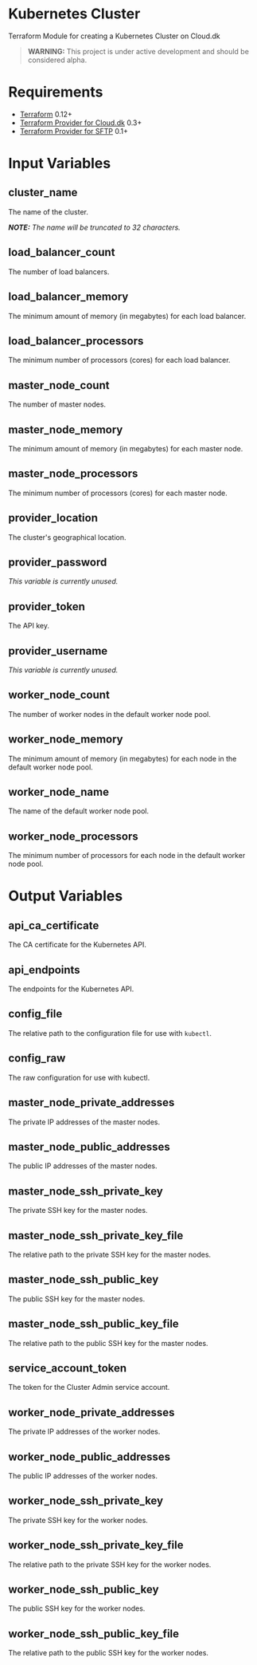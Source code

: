 # Kubernetes Cluster
Terraform Module for creating a Kubernetes Cluster on Cloud.dk

> **WARNING:** This project is under active development and should be considered alpha.

# Requirements
- [Terraform](https://www.terraform.io/downloads.html) 0.12+
- [Terraform Provider for Cloud.dk](https://github.com/danitso/terraform-provider-clouddk) 0.3+
- [Terraform Provider for SFTP](https://github.com/danitso/terraform-provider-sftp) 0.1+

# Input Variables

## cluster_name
The name of the cluster.

_**NOTE:** The name will be truncated to 32 characters._

## load_balancer_count
The number of load balancers.

## load_balancer_memory
The minimum amount of memory (in megabytes) for each load balancer.

## load_balancer_processors
The minimum number of processors (cores) for each load balancer.

## master_node_count
The number of master nodes.

## master_node_memory
The minimum amount of memory (in megabytes) for each master node.

## master_node_processors
The minimum number of processors (cores) for each master node.

## provider_location
The cluster's geographical location.

## provider_password
_This variable is currently unused._

## provider_token
The API key.

## provider_username
_This variable is currently unused._

## worker_node_count
The number of worker nodes in the default worker node pool.

## worker_node_memory
The minimum amount of memory (in megabytes) for each node in the default worker node pool.

## worker_node_name
The name of the default worker node pool.

## worker_node_processors
The minimum number of processors for each node in the default worker node pool.

# Output Variables

## api_ca_certificate
The CA certificate for the Kubernetes API.

## api_endpoints
The endpoints for the Kubernetes API.

## config_file
The relative path to the configuration file for use with `kubectl`.

## config_raw
The raw configuration for use with kubectl.

## master_node_private_addresses
The private IP addresses of the master nodes.

## master_node_public_addresses
The public IP addresses of the master nodes.

## master_node_ssh_private_key
The private SSH key for the master nodes.

## master_node_ssh_private_key_file
The relative path to the private SSH key for the master nodes.

## master_node_ssh_public_key
The public SSH key for the master nodes.

## master_node_ssh_public_key_file
The relative path to the public SSH key for the master nodes.

## service_account_token
The token for the Cluster Admin service account.

## worker_node_private_addresses
The private IP addresses of the worker nodes.

## worker_node_public_addresses
The public IP addresses of the worker nodes.

## worker_node_ssh_private_key
The private SSH key for the worker nodes.

## worker_node_ssh_private_key_file
The relative path to the private SSH key for the worker nodes.

## worker_node_ssh_public_key
The public SSH key for the worker nodes.

## worker_node_ssh_public_key_file
The relative path to the public SSH key for the worker nodes.
